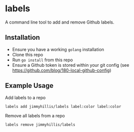 # labels

A command line tool to add and remove Github labels.

## Installation

- Ensure you have a working `golang` installation
- Clone this repo
- Run `go install` from this repo
- Ensure a Github token is stored within your git config (see https://github.com/blog/180-local-github-config)

## Example Usage

Add labels to a repo

```sh
labels add jimmyhillis/labels label:color label:color
```

Remove all labels from a repo

```sh
labels remove jimmyhillis/labels
```
